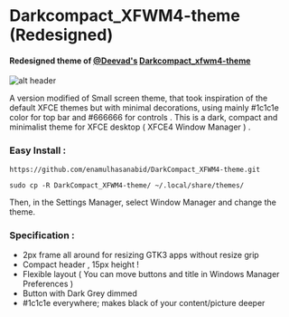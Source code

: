 Darkcompact_XFWM4-theme (Redesigned)
=======================

#### Redesigned theme of [@Deevad's](https://github.com/Deevad) **[Darkcompact_xfwm4-theme](https://github.com/Deevad/Darkcompact_xfwm4-theme)**



![alt header](http://i.imgur.com/XlRncI3.jpg)

A version modified of Small screen theme, that took inspiration of the default XFCE themes but with minimal decorations, using mainly #1c1c1e color for top bar and #666666 for controls .
This is a dark, compact and minimalist theme for XFCE desktop ( XFCE4 Window Manager ) .

### Easy Install :

``https://github.com/enamulhasanabid/DarkCompact_XFWM4-theme.git``

``sudo cp -R DarkCompact_XFWM4-theme/ ~/.local/share/themes/``

Then, in the Settings Manager, select Window Manager and change the theme.

### Specification :

- 2px frame all around for resizing GTK3 apps without resize grip
- Compact header , 15px height !
- Flexible layout ( You can move buttons and title in Windows Manager Preferences )
- Button with Dark Grey dimmed
- #1c1c1e everywhere; makes black of your content/picture deeper
